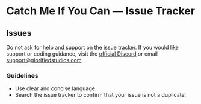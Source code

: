 # Catch Me If You Can — Issue Tracker

## Issues

Do not ask for help and support on the issue tracker. If you would like support or coding guidance, visit the [official Discord](https://discord.gg/glorifiedstudios) or email support@glorifiedstudios.com.

### Guidelines
* Use clear and concise language.
* Search the issue tracker to confirm that your issue is not a duplicate.